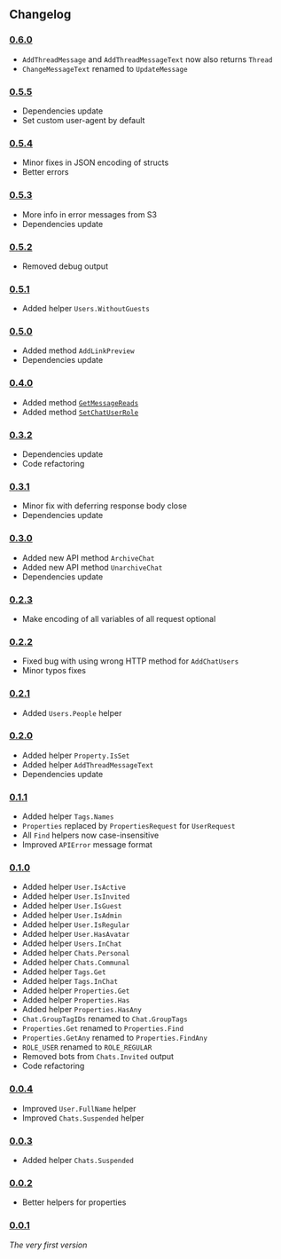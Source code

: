 ## Changelog

### [0.6.0](https://kaos.sh/pachca/0.6.0)

- `AddThreadMessage` and `AddThreadMessageText` now also returns `Thread`
- `ChangeMessageText` renamed to `UpdateMessage`

### [0.5.5](https://kaos.sh/pachca/0.5.5)

- Dependencies update
- Set custom user-agent by default

### [0.5.4](https://kaos.sh/pachca/0.5.4)

- Minor fixes in JSON encoding of structs
- Better errors

### [0.5.3](https://kaos.sh/pachca/0.5.3)

- More info in error messages from S3
- Dependencies update

### [0.5.2](https://kaos.sh/pachca/0.5.2)

- Removed debug output

### [0.5.1](https://kaos.sh/pachca/0.5.1)

- Added helper `Users.WithoutGuests`

### [0.5.0](https://kaos.sh/pachca/0.5.0)

- Added method `AddLinkPreview`
- Dependencies update

### [0.4.0](https://kaos.sh/pachca/0.4.0)

- Added method [`GetMessageReads`](https://crm.pachca.com/dev/read_members/list/)
- Added method [`SetChatUserRole`](https://crm.pachca.com/dev/members/users/update/)

### [0.3.2](https://kaos.sh/pachca/0.3.2)

- Dependencies update
- Code refactoring

### [0.3.1](https://kaos.sh/pachca/0.3.1)

- Minor fix with deferring response body close
- Dependencies update

### [0.3.0](https://kaos.sh/pachca/0.3.0)

- Added new API method `ArchiveChat`
- Added new API method `UnarchiveChat`
- Dependencies update

### [0.2.3](https://kaos.sh/pachca/0.2.3)

- Make encoding of all variables of all request optional

### [0.2.2](https://kaos.sh/pachca/0.2.2)

- Fixed bug with using wrong HTTP method for `AddChatUsers`
- Minor typos fixes

### [0.2.1](https://kaos.sh/pachca/0.2.1)

- Added `Users.People` helper

### [0.2.0](https://kaos.sh/pachca/0.2.0)

- Added helper `Property.IsSet`
- Added helper `AddThreadMessageText`
- Dependencies update

### [0.1.1](https://kaos.sh/pachca/0.1.1)

- Added helper `Tags.Names`
- `Properties` replaced by `PropertiesRequest` for `UserRequest`
- All `Find` helpers now case-insensitive
- Improved `APIError` message format

### [0.1.0](https://kaos.sh/pachca/0.1.0)

- Added helper `User.IsActive`
- Added helper `User.IsInvited`
- Added helper `User.IsGuest`
- Added helper `User.IsAdmin`
- Added helper `User.IsRegular`
- Added helper `User.HasAvatar`
- Added helper `Users.InChat`
- Added helper `Chats.Personal`
- Added helper `Chats.Communal`
- Added helper `Tags.Get`
- Added helper `Tags.InChat`
- Added helper `Properties.Get`
- Added helper `Properties.Has`
- Added helper `Properties.HasAny`
- `Chat.GroupTagIDs` renamed to `Chat.GroupTags`
- `Properties.Get` renamed to `Properties.Find`
- `Properties.GetAny` renamed to `Properties.FindAny`
- `ROLE_USER` renamed to `ROLE_REGULAR`
- Removed bots from `Chats.Invited` output
- Code refactoring

### [0.0.4](https://kaos.sh/pachca/0.0.4)

- Improved `User.FullName` helper
- Improved `Chats.Suspended` helper

### [0.0.3](https://kaos.sh/pachca/0.0.3)

- Added helper `Chats.Suspended`

### [0.0.2](https://kaos.sh/pachca/0.0.2)

- Better helpers for properties

### [0.0.1](https://kaos.sh/pachca/0.0.1)

_The very first version_
